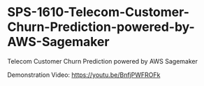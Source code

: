 # SPS-1610-Telecom-Customer-Churn-Prediction-powered-by-AWS-Sagemaker
Telecom Customer Churn Prediction powered by AWS Sagemaker

Demonstration Video:
https://youtu.be/BnfjPWFROFk
